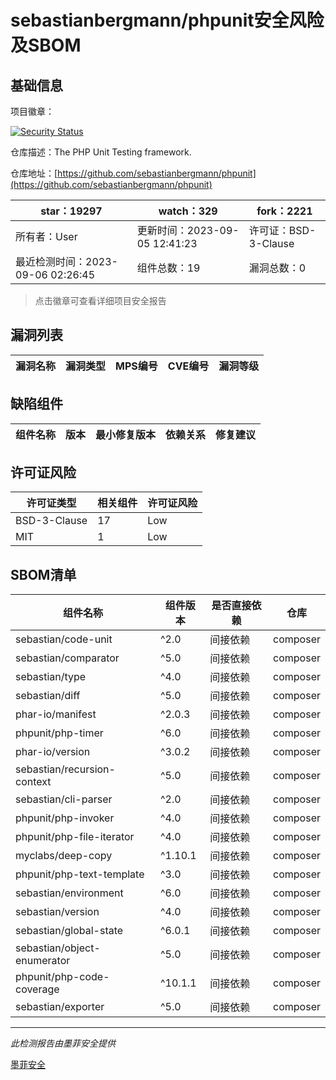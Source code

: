# sebastianbergmann/phpunit安全风险及SBOM

## 基础信息

项目徽章：

[![Security Status](https://www.murphysec.com/platform3/v31/badge/1699126817977925632.svg)](https://www.murphysec.com/console/report/1692603591126044672/1699126817977925632)

仓库描述：The PHP Unit Testing framework.

仓库地址：[https://github.com/sebastianbergmann/phpunit](https://github.com/sebastianbergmann/phpunit)

| star：19297 | watch：329 | fork：2221 |
| ----------- | -------------- | ------------ |
| 所有者：User | 更新时间：2023-09-05 12:41:23 | 许可证：BSD-3-Clause |
| 最近检测时间：2023-09-06 02:26:45 | 组件总数：19 | 漏洞总数：0 |

> 点击徽章可查看详细项目安全报告



## 漏洞列表

| 漏洞名称 | 漏洞类型 | MPS编号 | CVE编号 | 漏洞等级 |
| ------- | ------ | ------- | ------ | ----- |





## 缺陷组件

| 组件名称 | 版本 | 最小修复版本 | 依赖关系 | 修复建议 |
| -------- | ---- | ------------ | -------- | -------- |





## 许可证风险

| 许可证类型 | 相关组件 | 许可证风险 |
| ---------- | -------- | ---------- |
|BSD-3-Clause|17|Low|
|MIT|1|Low|




## SBOM清单

| 组件名称 | 组件版本 | 是否直接依赖 | 仓库 |
| -------- | -------- | ------------ | ---- |
|sebastian/code-unit|^2.0|间接依赖|composer|
|sebastian/comparator|^5.0|间接依赖|composer|
|sebastian/type|^4.0|间接依赖|composer|
|sebastian/diff|^5.0|间接依赖|composer|
|phar-io/manifest|^2.0.3|间接依赖|composer|
|phpunit/php-timer|^6.0|间接依赖|composer|
|phar-io/version|^3.0.2|间接依赖|composer|
|sebastian/recursion-context|^5.0|间接依赖|composer|
|sebastian/cli-parser|^2.0|间接依赖|composer|
|phpunit/php-invoker|^4.0|间接依赖|composer|
|phpunit/php-file-iterator|^4.0|间接依赖|composer|
|myclabs/deep-copy|^1.10.1|间接依赖|composer|
|phpunit/php-text-template|^3.0|间接依赖|composer|
|sebastian/environment|^6.0|间接依赖|composer|
|sebastian/version|^4.0|间接依赖|composer|
|sebastian/global-state|^6.0.1|间接依赖|composer|
|sebastian/object-enumerator|^5.0|间接依赖|composer|
|phpunit/php-code-coverage|^10.1.1|间接依赖|composer|
|sebastian/exporter|^5.0|间接依赖|composer|


------

*此检测报告由墨菲安全提供*

[墨菲安全](www.murphysec.com)